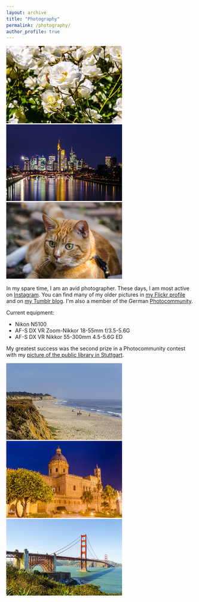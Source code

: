 ```yaml
---
layout: archive
title: "Photography"
permalink: /photography/
author_profile: true
---
```




<img width="310" src="../images/photo-flowers-512.jpg" /> <img width="310" src="../images/photo-frankfurt-512.jpg" /> <img width="310" src="../images/photo-cat-512.jpg" />

In my spare time, I am an avid photographer. These days, I am most active on <a href="https://www.instagram.com/blendenfleck_ig/">Instagram</a>. You can find many of my older pictures in <a href="https://www.flickr.com/photos/141145767@N06/">my Flickr profile</a> and on <a href="https://blendenfleck.tumblr.com/">my Tumblr blog</a>. I'm also a member of the German <a href="https://www.fotocommunity.de/fotograf/blendenfleck/1786881">Photocommunity</a>.

Current equipment:
- Nikon N5100
- AF-S DX VR Zoom-Nikkor 18-55mm f/3.5-5.6G
- AF-S DX VR Nikkor 55-300mm 4.5-5.6G ED

My greatest success was the second prize in a Photocommunity contest with my <a href="https://www.fotocommunity.de/photo/lesetraum-blendenfleck/27524305">picture of the public library in Stuttgart</a>.

<img width="310" src="../images/photo-halfmoonbay-512.jpg" /> <img width="310" src="../images/photo-cattedrale-512.jpg" /> <img width="310" src="../images/photo-goldengatebridge-512.jpg" />
